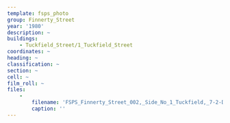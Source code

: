 ```yaml
---
template: fsps_photo
group: Finnerty_Street
year: '1980'
description: ~
buildings:
    - Tuckfield_Street/1_Tuckfield_Street
coordinates: ~
heading: ~
classification: ~
section: ~
cell: ~
film_roll: ~
files:
    -
        filename: 'FSPS_Finnerty_Street_002,_Side_No_1_Tuckfield,_7-2-D,_1980.png'
        caption: ''
---
```

